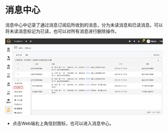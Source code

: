 # 消息中心

消息中心中记录了通过消息订阅后所收到的消息，分为未读消息和已读消息。可以将未读消息标记为已读，也可以对所有消息进行删除操作。

![web](./images/xiaoxizhongxin.png)

* 点击Web端右上角信封图标，也可以进入消息中心。